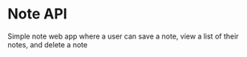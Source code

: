 # Note API
Simple note web app where a user can save a note, view a list of their notes, and delete a note

